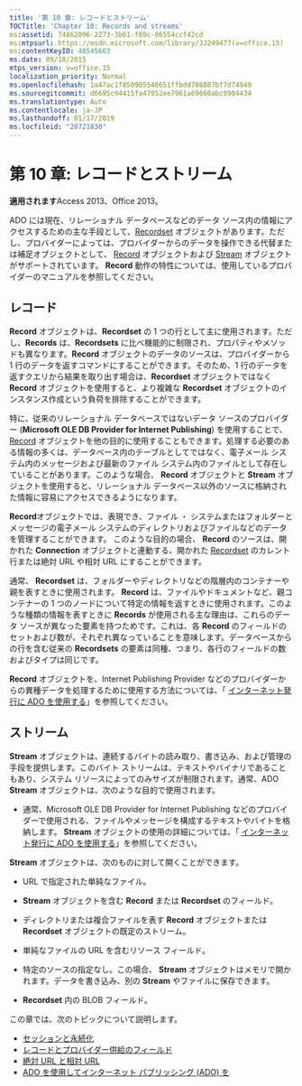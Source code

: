 ```yaml
---
title: '第 10 章: レコードとストリーム'
TOCTitle: 'Chapter 10: Records and streams'
ms:assetid: 74862096-2273-3b61-f89c-06554ccf42cd
ms:mtpsurl: https://msdn.microsoft.com/library/JJ249477(v=office.15)
ms:contentKeyID: 48545663
ms.date: 09/18/2015
mtps_version: v=office.15
localization_priority: Normal
ms.openlocfilehash: 1a47ac1f850905546651ffbdd708887bf7d74940
ms.sourcegitcommit: d6695c94415fa47952ee7961a69660abc0904434
ms.translationtype: Auto
ms.contentlocale: ja-JP
ms.lasthandoff: 01/17/2019
ms.locfileid: "28721830"
---
```

# <a name="chapter-10-records-and-streams"></a>第 10 章: レコードとストリーム

**適用されます**Access 2013、Office 2013。

ADO には現在、リレーショナル データベースなどのデータ ソース内の情報にアクセスするための主な手段として、[Recordset](recordset-object-ado.md) オブジェクトがあります。ただし、プロバイダーによっては、プロバイダーからのデータを操作できる代替または補足オブジェクトとして、 [Record](record-object-ado.md) オブジェクトおよび [Stream](stream-object-ado.md) オブジェクトがサポートされています。 **Record** 動作の特性については、使用しているプロバイダーのマニュアルを参照してください。

## <a name="records"></a>レコード

**Record** オブジェクトは、**Recordset** の 1 つの行として主に使用されます。ただし、**Records** は、**Recordsets** に比べ機能的に制限され、プロパティやメソッドも異なります。**Record** オブジェクトのデータのソースは、プロバイダーから 1 行のデータを返すコマンドにすることができます。そのため、1 行のデータを返すクエリから結果を取り出す場合は、**Recordset** オブジェクトではなく **Record** オブジェクトを使用すると、より複雑な **Recordset** オブジェクトのインスタンス作成という負荷を排除することができます。

特に、従来のリレーショナル データベースではないデータ ソースのプロバイダー (**Microsoft OLE DB Provider for Internet Publishing**) を使用することで、 [Record](microsoft-ole-db-provider-for-internet-publishing.md) オブジェクトを他の目的に使用することもできます。処理する必要のある情報の多くは、データベース内のテーブルとしてではなく、電子メール システム内のメッセージおよび最新のファイル システム内のファイルとして存在していることがあります。このような場合、 **Record** オブジェクトと **Stream** オブジェクトを使用すると、リレーショナル データベース以外のソースに格納された情報に容易にアクセスできるようになります。

**Record**オブジェクトでは、表現でき、ファイル ・ システムまたはフォルダーとメッセージの電子メール システムのディレクトリおよびファイルなどのデータを管理することができます。 このような目的の場合、 **Record** のソースは、開かれた **Connection** オブジェクトと連動する、開かれた [Recordset](connection-object-ado.md) のカレント行または絶対 URL や相対 URL にすることができます。

通常、 **Recordset** は、フォルダーやディレクトリなどの階層内のコンテナーや親を表すときに使用されます。 **Record** は、ファイルやドキュメントなど、親コンテナーの 1 つのノードについて特定の情報を返すときに使用されます。このような種類の情報を表すときに **Records** が使用される主な理由は、これらのデータ ソースが異なった要素を持つためです。これは、各 **Record** のフィールドのセットおよび数が、それぞれ異なっていることを意味します。データベースからの行を含む従来の **Recordsets** の要素は同種、つまり、各行のフィールドの数およびタイプは同じです。

**Record** オブジェクトを、Internet Publishing Provider などのプロバイダーからの異種データを処理するために使用する方法については、「 [インターネット発行に ADO を使用する](using-ado-for-internet-publishing.md)」を参照してください。

## <a name="streams"></a>ストリーム

**Stream** オブジェクトは、連続するバイトの読み取り、書き込み、および管理の手段を提供します。このバイト ストリームは、テキストやバイナリであることもあり、システム リソースによってのみサイズが制限されます。通常、ADO **Stream** オブジェクトは、次のような目的で使用されます。

- 通常、Microsoft OLE DB Provider for Internet Publishing などのプロバイダーで使用される、ファイルやメッセージを構成するテキストやバイトを格納します。 **Stream** オブジェクトの使用の詳細については、「 [インターネット発行に ADO を使用する](using-ado-for-internet-publishing.md)」を参照してください。

**Stream** オブジェクトは、次のものに対して開くことができます。

- URL で指定された単純なファイル。

- **Stream** オブジェクトを含む **Record** または **Recordset** のフィールド。

- ディレクトリまたは複合ファイルを表す **Record** オブジェクトまたは **Recordset** オブジェクトの既定のストリーム。

- 単純なファイルの URL を含むリソース フィールド。

- 特定のソースの指定なし。この場合、 **Stream** オブジェクトはメモリで開かれます。データを書き込み、別の **Stream** やファイルに保存できます。

- **Recordset** 内の BLOB フィールド。

この章では、次のトピックについて説明します。

- [セッションと永続化](streams-and-persistence.md)
- [レコードとプロバイダー供給のフィールド](records-and-provider-supplied-fields.md)
- [絶対 URL と相対 URL](absolute-and-relative-urls.md)
- [ADO を使用してインターネット パブリッシング (ADO) を](using-ado-for-internet-publishing.md)
